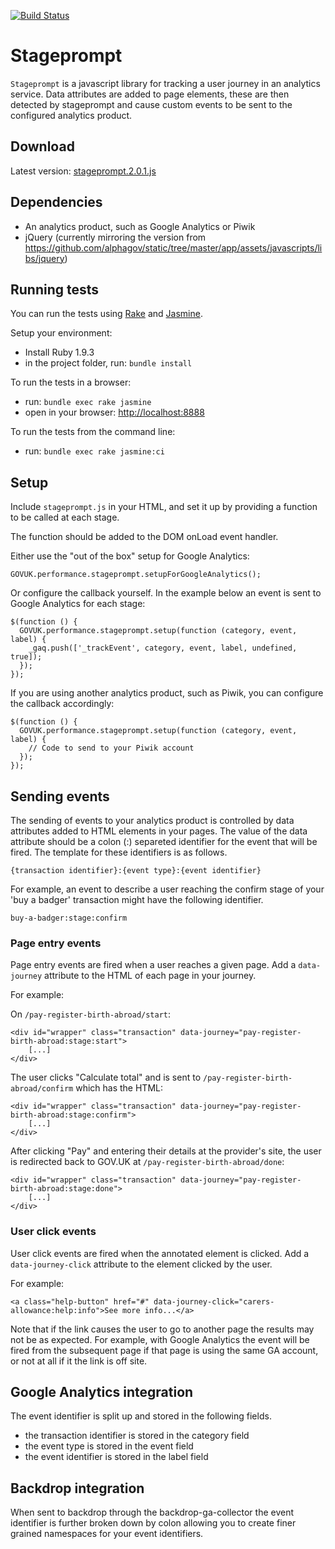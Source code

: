 [![Build Status](https://travis-ci.org/alphagov/stageprompt.png?branch=master)](https://travis-ci.org/alphagov/stageprompt?branch=master)

# Stageprompt

`Stageprompt` is a javascript library for tracking a user journey in an
analytics service. Data attributes are added to page elements, these are then
detected by stageprompt and cause custom events to be sent to the configured
analytics product.

## Download

Latest version: [stageprompt.2.0.1.js](https://github.com/alphagov/stageprompt/releases/2.0.1/2460/stageprompt.2.0.1.js)

## Dependencies

- An analytics product, such as Google Analytics or Piwik
- jQuery (currently mirroring the version from https://github.com/alphagov/static/tree/master/app/assets/javascripts/libs/jquery)

## Running tests

You can run the tests using [Rake](http://rake.rubyforge.org/) and [Jasmine](http://pivotal.github.io/jasmine/). 

Setup your environment:
 
* Install Ruby 1.9.3
* in the project folder, run: `bundle install`

To run the tests in a browser:

* run: `bundle exec rake jasmine`
* open in your browser: [http://localhost:8888](http://localhost:8888)

To run the tests from the command line:

* run: `bundle exec rake jasmine:ci`

## Setup

Include `stageprompt.js` in your HTML, and set it up by providing a function
to be called at each stage.

The function should be added to the DOM onLoad event handler.

Either use the "out of the box" setup for Google Analytics:

    GOVUK.performance.stageprompt.setupForGoogleAnalytics();

Or configure the callback yourself. In the example below an event is sent to
Google Analytics for each stage:

    $(function () {
      GOVUK.performance.stageprompt.setup(function (category, event, label) {
        _gaq.push(['_trackEvent', category, event, label, undefined, true]);
      });
    });

If you are using another analytics product, such as Piwik, you can configure the callback accordingly:

    $(function () {
      GOVUK.performance.stageprompt.setup(function (category, event, label) {
        // Code to send to your Piwik account
      });
    });

## Sending events

The sending of events to your analytics product is controlled by data attributes
added to HTML elements in your pages. The value of the data attribute should
be a colon (:) separeted identifier for the event that will be fired. The
template for these identifiers is as follows.

```
{transaction identifier}:{event type}:{event identifier}
```

For example, an event to describe a user reaching the confirm stage of your
'buy a badger' transaction might have the following identifier.

```
buy-a-badger:stage:confirm
```

### Page entry events

Page entry events are fired when a user reaches a given page. Add a
`data-journey` attribute to the HTML of each page in your journey.

For example:

On `/pay-register-birth-abroad/start`:

    <div id="wrapper" class="transaction" data-journey="pay-register-birth-abroad:stage:start">
        [...]
    </div>

The user clicks "Calculate total" and is sent to `/pay-register-birth-abroad/confirm` which has the HTML:

    <div id="wrapper" class="transaction" data-journey="pay-register-birth-abroad:stage:confirm">
        [...]
    </div>

After clicking "Pay" and entering their details at the provider's site, the
user is redirected back to GOV.UK at `/pay-register-birth-abroad/done`:

    <div id="wrapper" class="transaction" data-journey="pay-register-birth-abroad:stage:done">
        [...]
    </div>

### User click events

User click events are fired when the annotated element is clicked. Add a 
`data-journey-click` attribute to the element clicked by the user.

For example:

    <a class="help-button" href="#" data-journey-click="carers-allowance:help:info">See more info...</a>

Note that if the link causes the user to go to another page the results may not
be as expected. For example, with Google Analytics the event will be fired from
the subsequent page if that page is using the same GA account, or not at all
if it the link is off site.

## Google Analytics integration

The event identifier is split up and stored in the following fields.

- the transaction identifier is stored in the category field
- the event type is stored in the event field
- the event identifier is stored in the label field

## Backdrop integration

When sent to backdrop through the backdrop-ga-collector the event identifier
is further broken down by colon allowing you to create finer grained namespaces
for your event identifiers.
